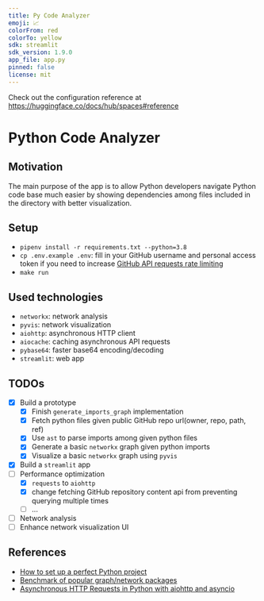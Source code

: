 ```yaml
---
title: Py Code Analyzer
emoji: 📈
colorFrom: red
colorTo: yellow
sdk: streamlit
sdk_version: 1.9.0
app_file: app.py
pinned: false
license: mit
---
```


Check out the configuration reference at https://huggingface.co/docs/hub/spaces#reference

# Python Code Analyzer

## Motivation

The main purpose of the app is to allow Python developers navigate Python code base much easier by showing dependencies
among files included in the directory with better visualization.

## Setup

- `pipenv install -r requirements.txt --python=3.8`
- `cp .env.example .env`: fill in your GitHub username and personal access token if you need to increase [GitHub API requests rate limiting](https://docs.github.com/en/rest/overview/resources-in-the-rest-api#rate-limiting)
- `make run`

## Used technologies

- `networkx`: network analysis
- `pyvis`: network visualization
- `aiohttp`: asynchronous HTTP client
- `aiocache`: caching asynchronous API requests
- `pybase64`: faster base64 encoding/decoding
- `streamlit`: web app

## TODOs

- [x] Build a prototype
  - [x] Finish `generate_imports_graph` implementation
  - [x] Fetch python files given public GitHub repo url(owner, repo, path, ref)
  - [x] Use `ast` to parse imports among given python files
  - [x] Generate a basic `networkx` graph given python imports
  - [x] Visualize a basic `networkx` graph using `pyvis`
- [x] Build a `streamlit` app
- [ ] Performance optimization
  - [x] `requests` to `aiohttp`
  - [x] change fetching GitHub repository content api from preventing querying multiple times
  - [ ] ...
- [ ] Network analysis
- [ ] Enhance network visualization UI
## References

- [How to set up a perfect Python project](https://sourcery.ai/blog/python-best-practices/)
- [Benchmark of popular graph/network packages](https://www.timlrx.com/blog/benchmark-of-popular-graph-network-packages)
- [Asynchronous HTTP Requests in Python with aiohttp and asyncio](https://www.twilio.com/blog/asynchronous-http-requests-in-python-with-aiohttp)